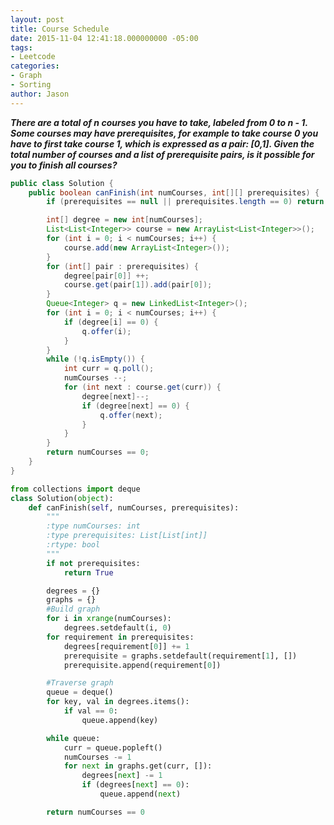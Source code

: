```yaml
---
layout: post
title: Course Schedule
date: 2015-11-04 12:41:18.000000000 -05:00
tags:
- Leetcode
categories:
- Graph
- Sorting
author: Jason
---
```

<p><strong><em>There are a total of n courses you have to take, labeled from 0 to n - 1. Some courses may have prerequisites, for example to take course 0 you have to first take course 1, which is expressed as a pair: [0,1]. Given the total number of courses and a list of prerequisite pairs, is it possible for you to finish all courses?</em></strong></p>

``` java
public class Solution {
    public boolean canFinish(int numCourses, int[][] prerequisites) {
        if (prerequisites == null || prerequisites.length == 0) return true;

        int[] degree = new int[numCourses];
        List<List<Integer>> course = new ArrayList<List<Integer>>();
        for (int i = 0; i < numCourses; i++) {
            course.add(new ArrayList<Integer>());
        }
        for (int[] pair : prerequisites) {
            degree[pair[0]] ++;
            course.get(pair[1]).add(pair[0]);
        }
        Queue<Integer> q = new LinkedList<Integer>();
        for (int i = 0; i < numCourses; i++) {
            if (degree[i] == 0) {
                q.offer(i);
            }
        }
        while (!q.isEmpty()) {
            int curr = q.poll();
            numCourses --;
            for (int next : course.get(curr)) {
                degree[next]--;
                if (degree[next] == 0) {
                    q.offer(next);
                }
            }
        }
        return numCourses == 0;
    }
}
```

```python
from collections import deque
class Solution(object):
    def canFinish(self, numCourses, prerequisites):
        """
        :type numCourses: int
        :type prerequisites: List[List[int]]
        :rtype: bool
        """
        if not prerequisites:
            return True

        degrees = {}
        graphs = {}
        #Build graph
        for i in xrange(numCourses):
            degrees.setdefault(i, 0)
        for requirement in prerequisites:
            degrees[requirement[0]] += 1
            prerequisite = graphs.setdefault(requirement[1], [])
            prerequisite.append(requirement[0])

        #Traverse graph
        queue = deque()
        for key, val in degrees.items():
            if val == 0:
                queue.append(key)

        while queue:
            curr = queue.popleft()
            numCourses -= 1
            for next in graphs.get(curr, []):
                degrees[next] -= 1
                if (degrees[next] == 0):
                    queue.append(next)

        return numCourses == 0
```

